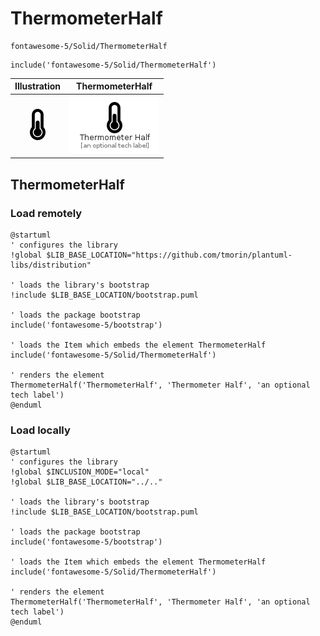 # ThermometerHalf


```text
fontawesome-5/Solid/ThermometerHalf
```

```text
include('fontawesome-5/Solid/ThermometerHalf')
```



| Illustration | ThermometerHalf |
| :---: | :---: |
| ![illustration for Illustration](../../fontawesome-5/Solid/ThermometerHalf.png) | ![illustration for ThermometerHalf](../../fontawesome-5/Solid/ThermometerHalf.Local.png) |




## ThermometerHalf

### Load remotely
```plantuml
@startuml
' configures the library
!global $LIB_BASE_LOCATION="https://github.com/tmorin/plantuml-libs/distribution"

' loads the library's bootstrap
!include $LIB_BASE_LOCATION/bootstrap.puml

' loads the package bootstrap
include('fontawesome-5/bootstrap')

' loads the Item which embeds the element ThermometerHalf
include('fontawesome-5/Solid/ThermometerHalf')

' renders the element
ThermometerHalf('ThermometerHalf', 'Thermometer Half', 'an optional tech label')
@enduml
```

### Load locally
```plantuml
@startuml
' configures the library
!global $INCLUSION_MODE="local"
!global $LIB_BASE_LOCATION="../.."

' loads the library's bootstrap
!include $LIB_BASE_LOCATION/bootstrap.puml

' loads the package bootstrap
include('fontawesome-5/bootstrap')

' loads the Item which embeds the element ThermometerHalf
include('fontawesome-5/Solid/ThermometerHalf')

' renders the element
ThermometerHalf('ThermometerHalf', 'Thermometer Half', 'an optional tech label')
@enduml
```

